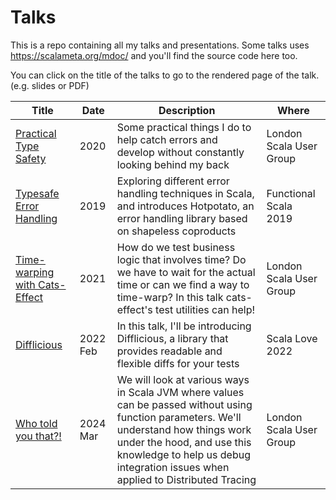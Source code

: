 # Talks

This is a repo containing all my talks and presentations. Some talks uses https://scalameta.org/mdoc/ and you'll find the source code here too.

You can click on the title of the talks to go to the rendered page of the talk. (e.g. slides or PDF)

| Title | Date | Description | Where |
| ----- | ---- | ----------- | ----- |
| [Practical Type Safety](https://htmlpreview.github.io/?https://github.com/jatcwang/talks/blob/master/2020_practical_type_safety/public/output.html) | 2020 | Some practical things I do to help catch errors and develop without constantly looking behind my back | London Scala User Group |
| [Typesafe Error Handling](https://github.com/jatcwang/talks/blob/master/2019_typesafe_error_handling/presentation.pdf) | 2019 | Exploring different error handling techniques in Scala, and introduces Hotpotato, an error handling library based on shapeless coproducts | Functional Scala 2019 |
| [Time-warping with Cats-Effect](https://github.com/jatcwang/talks/blob/master/2021_timewarping_with_cats_effect/presentation.pdf) | 2021 | How do we test business logic that involves time? Do we have to wait for the actual time or can we find a way to time-warp? In this talk cats-effect's test utilities can help! | London Scala User Group |
| [Difflicious](https://github.com/jatcwang/talks/blob/master/2022_difflicious/presentation.pdf) | 2022 Feb | In this talk, I'll be introducing Difflicious, a library that provides readable and flexible diffs for your tests | Scala Love 2022 |
| [Who told you that?!]() | 2024 Mar | We will look at various ways in Scala JVM where values can be passed without using function parameters. We'll understand how things work under the hood, and use this knowledge to help us debug integration issues when applied to Distributed Tracing | London Scala User Group |
